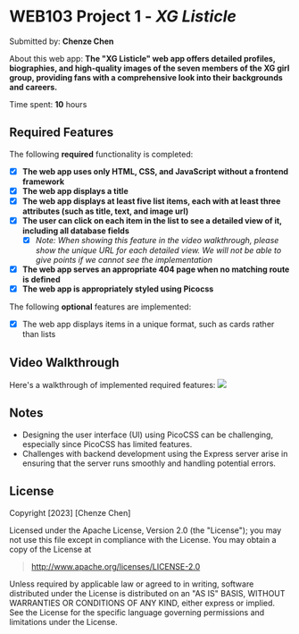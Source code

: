 # WEB103 Project 1 - *XG Listicle*

Submitted by: **Chenze Chen**

About this web app: **The "XG Listicle" web app offers detailed profiles, biographies, and high-quality images of the seven members of the XG girl group, providing fans with a comprehensive look into their backgrounds and careers.**

Time spent: **10** hours

## Required Features

The following **required** functionality is completed:

<!-- Make sure to check off completed functionality below -->
- [x] **The web app uses only HTML, CSS, and JavaScript without a frontend framework**
- [x] **The web app displays a title**
- [x] **The web app displays at least five list items, each with at least three attributes (such as title, text, and image url)**
- [x] **The user can click on each item in the list to see a detailed view of it, including all database fields**
  - [x] *Note: When showing this feature in the video walkthrough, please show the unique URL for each detailed view. We will not be able to give points if we cannot see the implementation* 
- [x] **The web app serves an appropriate 404 page when no matching route is defined**
- [x] **The web app is appropriately styled using Picocss**

The following **optional** features are implemented:

- [x] The web app displays items in a unique format, such as cards rather than lists

## Video Walkthrough

Here's a walkthrough of implemented required features:
![](https://github.com/chennychenze/xg-listicle/blob/main/walkthrough.gif)

## Notes

- Designing the user interface (UI) using PicoCSS can be challenging, especially since PicoCSS has limited features.
- Challenges with backend development using the Express server arise in ensuring that the server runs smoothly and handling potential errors.

## License

Copyright [2023] [Chenze Chen]

Licensed under the Apache License, Version 2.0 (the "License"); you may not use this file except in compliance with the License. You may obtain a copy of the License at

> http://www.apache.org/licenses/LICENSE-2.0

Unless required by applicable law or agreed to in writing, software distributed under the License is distributed on an "AS IS" BASIS, WITHOUT WARRANTIES OR CONDITIONS OF ANY KIND, either express or implied. See the License for the specific language governing permissions and limitations under the License.
